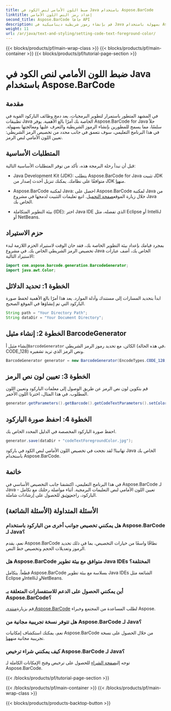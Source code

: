 ```yaml
---
title: ضبط اللون الأمامي لنص الكود في Java باستخدام Aspose.BarCode
linktitle: إعداد رمز النص اللون الأمامي
second_title: Aspose.BarCode جافا API
description: قم بإنشاء رموز شريطية ديناميكية في Java بسهولة باستخدام Aspose.BarCode. قم بتخصيص اللون الأمامي لنص الكود بسهولة باستخدام دليلنا خطوة بخطوة.
weight: 11
url: /ar/java/text-and-styling/setting-code-text-foreground-color/
---
```


{{< blocks/products/pf/main-wrap-class >}}
{{< blocks/products/pf/main-container >}}
{{< blocks/products/pf/tutorial-page-section >}}

# ضبط اللون الأمامي لنص الكود في Java باستخدام Aspose.BarCode


## مقدمة
في المشهد المتطور باستمرار لتطوير البرمجيات، يعد دمج وظائف الباركود القوية في تطبيقات Java الخاصة بك أمرًا بالغ الأهمية. يوفر Aspose.BarCode for Java حلاً سلسًا، مما يسمح للمطورين بإنشاء الرموز الشريطية والتعرف عليها ومعالجتها بسهولة. في هذا البرنامج التعليمي، سوف نتعمق في جانب محدد من تخصيص الرمز الشريطي: تعيين اللون الأمامي لنص الرمز.

## المتطلبات الأساسية
قبل أن نبدأ رحلة البرمجة هذه، تأكد من توفر المتطلبات الأساسية التالية:

-  Java Development Kit (JDK): يتطلب Aspose.BarCode for Java تثبيت JDK متوافقًا على نظامك. يمكنك تنزيل أحدث إصدار من JDK من[هنا](https://www.oracle.com/java/technologies/javase-downloads.html).

-  Aspose.BarCode لمكتبة Java: احصل على Aspose.BarCode لمكتبة Java من خلال زيارة الموقع[صفحة التحميل](https://releases.aspose.com/barcode/java/). اتبع تعليمات التثبيت لدمجها في مشروع Java الخاص بك.

- بيئة التطوير المتكاملة (IDE): اختر Java IDE الذي تفضله، مثل Eclipse أو IntelliJ أو NetBeans.

## حزم الاستيراد
بمجرد قيامك بإعداد بيئة التطوير الخاصة بك، فقد حان الوقت لاستيراد الحزم اللازمة لبدء تخصيص الرمز الشريطي الخاص بك. في مشروع Java الخاص بك، أضف عبارات الاستيراد التالية:

```java
import com.aspose.barcode.generation.BarcodeGenerator;
import java.awt.Color;
```

## الخطوة 1: تحديد الدلائل
ابدأ بتحديد المسارات إلى مستندك وأدلة الموارد. يعد هذا أمرًا بالغ الأهمية لحفظ صورة الباركود التي تم إنشاؤها في الموقع الصحيح.

```java
String path = "Your Directory Path";
String dataDir = "Your Document Directory";
```

## الخطوة 2: إنشاء مثيل BarcodeGenerator
 إنشاء مثيل أ`BarcodeGenerator` الكائن، مع تحديد رموز الرمز الشريطي (في هذه الحالة، CODE_128) ونص الرمز الذي تريد تشفيره.

```java
BarcodeGenerator generator = new BarcodeGenerator(EncodeTypes.CODE_128, "12345678");
```

## الخطوة 3: تعيين لون نص الرمز
قم بتكوين لون نص الرمز عن طريق الوصول إلى معلمات الباركود وتعيين اللون المطلوب. في هذا المثال، اخترنا اللون الأحمر.

```java
generator.getParameters().getBarcode().getCodeTextParameters().setColor(Color.RED);
```

## الخطوة 4: احفظ صورة الباركود
احفظ صورة الباركود المخصصة في الدليل المحدد الخاص بك.

```java
generator.save(dataDir + "codeTextForegroundColor.jpg");
```

تهانينا! لقد نجحت في تخصيص اللون الأمامي لنص الكود في باركود Java الخاص بك باستخدام Aspose.BarCode.

## خاتمة
في هذا البرنامج التعليمي، اكتشفنا جانب التخصيص الأساسي في Aspose.BarCode لـ Java - تعيين اللون الأمامي لنص التعليمات البرمجية. أثناء مواصلة رحلتك مع تكامل الباركود، راجع[توثيق](https://reference.aspose.com/barcode/java/) للحصول على إرشادات شاملة.

## الأسئلة المتداولة (الأسئلة الشائعة)

### هل يمكنني تخصيص جوانب أخرى من الباركود باستخدام Aspose.BarCode لـ Java؟
نعم، يقدم Aspose.BarCode نطاقًا واسعًا من خيارات التخصيص، بما في ذلك تحديد الرموز وتعديلات الحجم وتخصيص خط النص.

### هل Aspose.BarCode متوافق مع بيئة تطوير Java IDEs المختلفة؟
قطعاً. يتكامل Aspose.BarCode بسلاسة مع بيئة تطوير Java IDEs الشائعة مثل Eclipse وIntelliJ وNetBeans.

### أين يمكنني الحصول على الدعم للاستفسارات المتعلقة بـ Aspose.BarCode؟
 قم بزيارة[منتدى Aspose.BarCode](https://forum.aspose.com/c/barcode/13) لطلب المساعدة من المجتمع وخبراء Aspose.

### هل تتوفر نسخة تجريبية مجانية من Aspose.BarCode لـ Java؟
 نعم، يمكنك استكشاف إمكانيات Aspose.BarCode من خلال الحصول على نسخة تجريبية مجانية منه[هنا](https://releases.aspose.com/).

### كيف يمكنني شراء ترخيص Aspose.BarCode لـ Java؟
 توجه إلى[صفحة الشراء](https://purchase.aspose.com/buy) للحصول على ترخيص وفتح الإمكانات الكاملة لـ Aspose.BarCode.


{{< /blocks/products/pf/tutorial-page-section >}}

{{< /blocks/products/pf/main-container >}}
{{< /blocks/products/pf/main-wrap-class >}}

{{< blocks/products/products-backtop-button >}}
